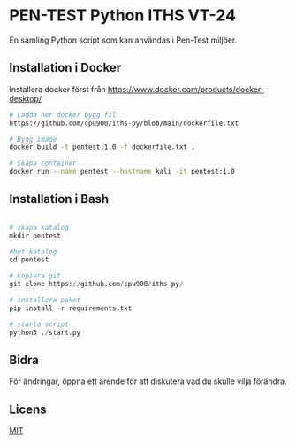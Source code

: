 

# PEN-TEST Python ITHS VT-24

En samling Python script som kan användas i Pen-Test miljöer.

## Installation i Docker

Installera docker först från https://www.docker.com/products/docker-desktop/

```bash
# Ladda ner docker bygg fil
https://github.com/cpu900/iths-py/blob/main/dockerfile.txt

# Bygg image 
docker build -t pentest:1.0 -f dockerfile.txt .

# Skapa container
docker run --name pentest --hostname kali -it pentest:1.0 
```

## Installation i Bash

```python

# skapa katalog
mkdir pentest

#byt katalog
cd pentest

# kopiera git
git clone https://github.com/cpu900/iths-py/

# installera paket
pip install -r requirements.txt

# starta script
python3 ./start.py
```

## Bidra

För ändringar, öppna ett ärende för att diskutera vad du skulle vilja förändra.

## Licens

[MIT](https://choosealicense.com/licenses/mit/)
